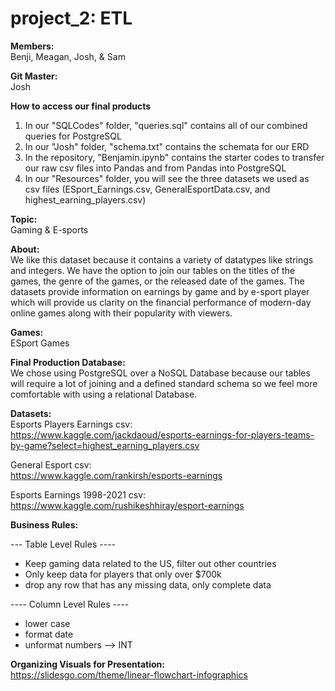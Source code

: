 # project_2: ETL 
<b>Members:</b></br>
Benji, Meagan, Josh, & Sam 

<b>Git Master:</b></br> Josh

<b> How to access our final products </b>
  1. In our "SQLCodes" folder, "queries.sql" contains all of our combined queries for PostgreSQL
  2. In our "Josh" folder, "schema.txt" contains the schemata for our ERD
  3. In the repository, "Benjamin.ipynb" contains the starter codes to transfer our raw csv files into Pandas and from Pandas into PostgreSQL
  4. In our "Resources" folder, you will see the three datasets we used as csv files (ESport_Earnings.csv, GeneralEsportData.csv, and highest_earning_players.csv)

<b>Topic:</b></br>
Gaming & E-sports 

<b>About:</b></br>
We like this dataset because it contains a variety of datatypes like strings and integers. We have the option to join our tables on the titles of the games, the genre of the games, or the released date of the games. The datasets provide information on earnings by game and by e-sport player which will provide us clarity on the financial performance of modern-day online games along with their popularity with viewers. 

<b>Games:</b></br>
ESport Games

<b>Final Production Database:</b></br>
We chose using PostgreSQL over a NoSQL Database because our tables will require a lot of joining and a defined standard schema so we feel more comfortable with using a relational Database. 

<b>Datasets:</b></br>
Esports Players Earnings csv: </br>https://www.kaggle.com/jackdaoud/esports-earnings-for-players-teams-by-game?select=highest_earning_players.csv </br>

General Esport csv: </br>https://www.kaggle.com/rankirsh/esports-earnings

Esports Earnings 1998-2021 csv: </br>https://www.kaggle.com/rushikeshhiray/esport-earnings

<b>Business Rules:</b></br> 

--- Table Level Rules ----
- Keep gaming data related to the US, filter out other countries 
- Only keep data for players that only over $700k
- drop any row that has any missing data, only complete data 

---- Column Level Rules ---- 
- lower case 
- format date 
- unformat numbers --> INT

<b>Organizing Visuals for Presentation:</b></br> 
https://slidesgo.com/theme/linear-flowchart-infographics


